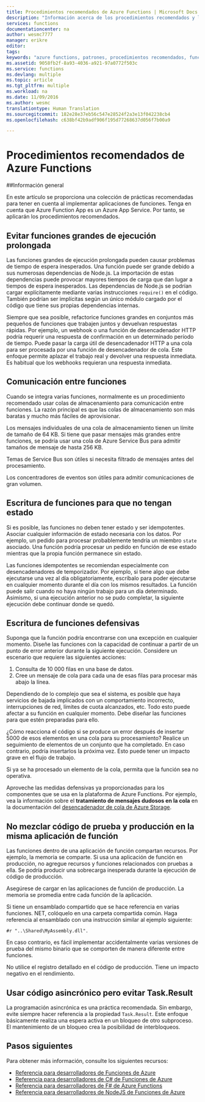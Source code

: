 ```yaml
---
title: Procedimientos recomendados de Azure Functions | Microsoft Docs
description: "Información acerca de los procedimientos recomendados y los patrones de Azure Functions."
services: functions
documentationcenter: na
author: wesmc7777
manager: erikre
editor: 
tags: 
keywords: "azure functions, patrones, procedimientos recomendados, funciones, procesamiento de eventos, webhooks, proceso dinámico, arquitectura sin servidor"
ms.assetid: 9058fb2f-8a93-4036-a921-97a0772f503c
ms.service: functions
ms.devlang: multiple
ms.topic: article
ms.tgt_pltfrm: multiple
ms.workload: na
ms.date: 11/09/2016
ms.author: wesmc
translationtype: Human Translation
ms.sourcegitcommit: 182e28e37eb56c547e28524f2a3e13f042238cb4
ms.openlocfilehash: c638bf42b9adf906f195d77268637d056f7b00a9

---
```


# <a name="best-practices-for-azure-functions"></a>Procedimientos recomendados de Azure Functions

##<a name="overview"></a>Información general

En este artículo se proporciona una colección de prácticas recomendadas para tener en cuenta al implementar aplicaciones de funciones. Tenga en cuenta que Azure Function App es un Azure App Service. Por tanto, se aplicarán los procedimientos recomendados.


## <a name="avoid-large-long-running-functions"></a>Evitar funciones grandes de ejecución prolongada

Las funciones grandes de ejecución prolongada pueden causar problemas de tiempo de espera inesperados. Una función puede ser grande debido a sus numerosas dependencias de Node.js. La importación de estas dependencias puede provocar mayores tiempos de carga que dan lugar a tiempos de espera inesperados. Las dependencias de Node.js se podrían cargar explícitamente mediante varias instrucciones `require()` en el código. También podrían ser implícitas según un único módulo cargado por el código que tiene sus propias dependencias internas.  

Siempre que sea posible, refactorice funciones grandes en conjuntos más pequeños de funciones que trabajen juntos y devuelvan respuestas rápidas. Por ejemplo, un webhook o una función de desencadenador HTTP podría requerir una respuesta de confirmación en un determinado período de tiempo. Puede pasar la carga útil de desencadenador HTTP a una cola para ser procesada por una función de desencadenador de cola. Este enfoque permite aplazar el trabajo real y devolver una respuesta inmediata. Es habitual que los webhooks requieran una respuesta inmediata.


## <a name="cross-function-communication"></a>Comunicación entre funciones

Cuando se integra varias funciones, normalmente es un procedimiento recomendado usar colas de almacenamiento para comunicación entre funciones.  La razón principal es que las colas de almacenamiento son más baratas y mucho más fáciles de aprovisionar. 

Los mensajes individuales de una cola de almacenamiento tienen un límite de tamaño de 64 KB. Si tiene que pasar mensajes más grandes entre funciones, se podría usar una cola de Azure Service Bus para admitir tamaños de mensaje de hasta 256 KB.

Temas de Service Bus son útiles si necesita filtrado de mensajes antes del procesamiento.

Los concentradores de eventos son útiles para admitir comunicaciones de gran volumen.



## <a name="write-functions-to-be-stateless"></a>Escritura de funciones para que no tengan estado 

Si es posible, las funciones no deben tener estado y ser idempotentes. Asociar cualquier información de estado necesaria con los datos. Por ejemplo, un pedido para procesar probablemente tendría un miembro `state` asociado. Una función podría procesar un pedido en función de ese estado mientras que la propia función permanece sin estado. 

Las funciones idempotentes se recomiendan especialmente con desencadenadores de temporizador. Por ejemplo, si tiene algo que debe ejecutarse una vez al día obligatoriamente, escríbalo para poder ejecutarse en cualquier momento durante el día con los mismos resultados. La función puede salir cuando no haya ningún trabajo para un día determinado. Asimismo, si una ejecución anterior no se pudo completar, la siguiente ejecución debe continuar donde se quedó.


## <a name="write-defensive-functions"></a>Escritura de funciones defensivas

Suponga que la función podría encontrarse con una excepción en cualquier momento. Diseñe las funciones con la capacidad de continuar a partir de un punto de error anterior durante la siguiente ejecución. Considere un escenario que requiere las siguientes acciones:

1. Consulta de 10 000 filas en una base de datos.
2. Cree un mensaje de cola para cada una de esas filas para procesar más abajo la línea.
 
Dependiendo de lo complejo que sea el sistema, es posible que haya servicios de bajada implicados con un comportamiento incorrecto, interrupciones de red, límites de cuota alcanzados, etc. Todo esto puede afectar a su función en cualquier momento. Debe diseñar las funciones para que estén preparadas para ello.

¿Cómo reacciona el código si se produce un error después de insertar 5000 de esos elementos en una cola para su procesamiento? Realice un seguimiento de elementos de un conjunto que ha completado. En caso contrario, podría insertarlos la próxima vez. Esto puede tener un impacto grave en el flujo de trabajo. 

Si ya se ha procesado un elemento de la cola, permita que la función sea no operativa.

Aproveche las medidas defensivas ya proporcionadas para los componentes que se usa en la plataforma de Azure Functions. Por ejemplo, vea la información sobre el **tratamiento de mensajes dudosos en la cola** en la documentación del [desencadenador de cola de Azure Storage](functions-bindings-storage-queue.md#trigger).
 



## <a name="dont-mix-test-and-production-code-in-the-same-function-app"></a>No mezclar código de prueba y producción en la misma aplicación de función

Las funciones dentro de una aplicación de función compartan recursos. Por ejemplo, la memoria se comparte. Si usa una aplicación de función en producción, no agregue recursos y funciones relacionados con pruebas a ella. Se podría producir una sobrecarga inesperada durante la ejecución de código de producción.

Asegúrese de cargar en las aplicaciones de función de producción. La memoria se promedia entre cada función de la aplicación.

Si tiene un ensamblado compartido que se hace referencia en varias funciones. NET, colóquelo en una carpeta compartida común. Haga referencia al ensamblado con una instrucción similar al ejemplo siguiente: 

    #r "..\Shared\MyAssembly.dll". 

En caso contrario, es fácil implementar accidentalmente varias versiones de prueba del mismo binario que se comporten de manera diferente entre funciones.

No utilice el registro detallado en el código de producción. Tiene un impacto negativo en el rendimiento.



## <a name="use-async-code-but-avoid-taskresult"></a>Usar código asincrónico pero evitar Task.Result

La programación asincrónica es una práctica recomendada. Sin embargo, evite siempre hacer referencia a la propiedad `Task.Result`. Este enfoque básicamente realiza una espera activa en un bloqueo de otro subproceso. El mantenimiento de un bloqueo crea la posibilidad de interbloqueos.




## <a name="next-steps"></a>Pasos siguientes
Para obtener más información, consulte los siguientes recursos:

* [Referencia para desarrolladores de Funciones de Azure](functions-reference.md)
* [Referencia para desarrolladores de C# de Funciones de Azure](functions-reference-csharp.md)
* [Referencia para desarrolladores de F# de Azure Functions](functions-reference-fsharp.md)
* [Referencia para desarrolladores de NodeJS de Funciones de Azure](functions-reference-node.md)




<!--HONumber=Feb17_HO2-->


